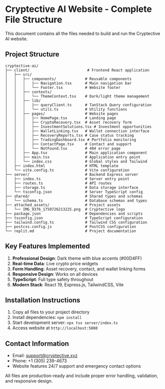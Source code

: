 # Cryptective AI Website - Complete File Structure

This document contains all the files needed to build and run the Cryptective AI website.

## Project Structure

```
cryptective-ai/
├── client/                          # Frontend React application
│   ├── src/
│   │   ├── components/             # Reusable components
│   │   │   ├── Navigation.tsx      # Main navigation bar
│   │   │   └── Footer.tsx          # Website footer
│   │   ├── contexts/
│   │   │   └── ThemeContext.tsx    # Dark/light theme management
│   │   ├── lib/
│   │   │   ├── queryClient.ts      # TanStack Query configuration
│   │   │   └── utils.ts            # Utility functions
│   │   ├── pages/                  # Website pages
│   │   │   ├── HomePage.tsx        # Landing page
│   │   │   ├── CryptoRecovery.tsx  # Asset recovery form
│   │   │   ├── InvestmentSolutions.tsx # Investment opportunities
│   │   │   ├── WalletLinking.tsx   # Wallet connection interface
│   │   │   ├── RecoveryReports.tsx # Case status tracking
│   │   │   ├── TradingDashboard.tsx # Portfolio monitoring
│   │   │   ├── ContactPage.tsx     # Contact and support
│   │   │   └── NotFound.tsx        # 404 error page
│   │   ├── App.tsx                 # Main application component
│   │   ├── main.tsx                # Application entry point
│   │   └── index.css               # Global styles and Tailwind
│   ├── index.html                  # HTML template
│   └── vite.config.ts              # Vite configuration
├── server/                         # Backend Express server
│   ├── index.ts                    # Server entry point
│   ├── routes.ts                   # API routes
│   ├── storage.ts                  # Data storage interface
│   └── tsconfig.json               # Server TypeScript config
├── shared/                         # Shared types and schemas
│   └── schema.ts                   # Database schemas and types
├── attached_assets/                # Project assets
│   └── IMG_9376_1750726213225.png  # Cryptective logo
├── package.json                    # Dependencies and scripts
├── tsconfig.json                   # TypeScript configuration
├── tailwind.config.ts              # Tailwind CSS configuration
├── postcss.config.js               # PostCSS configuration
└── replit.md                       # Project documentation
```

## Key Features Implemented

1. **Professional Design**: Dark theme with blue accents (#00D4FF)
2. **Real-time Data**: Live crypto price widgets
3. **Form Handling**: Asset recovery, contact, and wallet linking forms
4. **Responsive Design**: Works on all devices
5. **TypeScript**: Full type safety throughout
6. **Modern Stack**: React 19, Express.js, TailwindCSS, Vite

## Installation Instructions

1. Copy all files to your project directory
2. Install dependencies: `npm install`
3. Start development server: `npx tsx server/index.ts`
4. Access website at `http://localhost:5000`

## Contact Information

- Email: support@cryptective.xyz
- Phone: +1 (305) 239-4673
- Website features 24/7 support and emergency contact options

All files are production-ready and include proper error handling, validation, and responsive design.